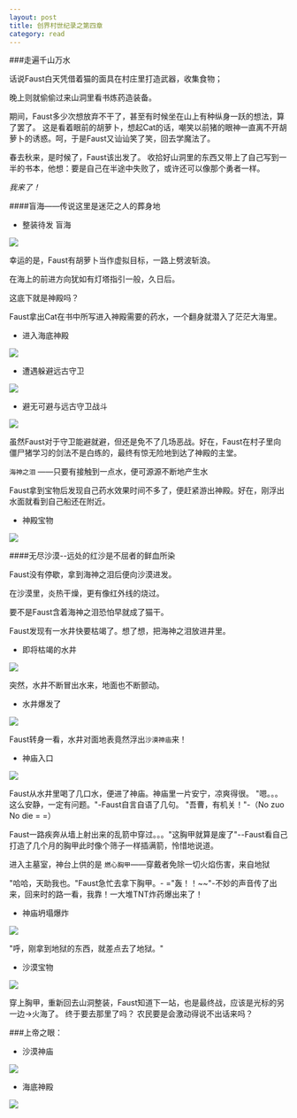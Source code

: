 ```yaml
---
layout: post
title: 创界村世纪录之第四章
category: read
---
```

###走遍千山万水

话说Faust白天凭借着猫的面具在村庄里打造武器，收集食物；

晚上则就偷偷过来山洞里看书炼药造装备。

期间，Faust多少次想放弃不干了，甚至有时候坐在山上有种纵身一跃的想法，算了罢了。
这是看着眼前的胡萝卜，想起Cat的话，嘲笑以前猪的眼神一直离不开胡萝卜的诱惑。呵，于是Faust又讪讪笑了笑，回去学魔法了。

春去秋来，是时候了，Faust该出发了。
收拾好山洞里的东西又带上了自己写到一半的书本，他想：要是自己在半途中失败了，或许还可以像那个勇者一样。

*我来了！*

####盲海——传说这里是迷茫之人的葬身地

- 整装待发 盲海

<img class="cover" src="/images/2014/10/2014-10-0223.jpg" />

幸运的是，Faust有胡萝卜当作虚拟目标，一路上劈波斩浪。

在海上的前进方向犹如有灯塔指引一般，久日后。

这底下就是神殿吗？

Faust拿出Cat在书中所写进入神殿需要的药水，一个翻身就潜入了茫茫大海里。

- 进入海底神殿

<img class="cover" src="/images/2014/10/600px-Water_dungeon_instagram.jpg" />

- 遭遇躲避远古守卫

<img class="cover" src="/images/2014/10/798px-Protrusion_Room.jpg" />

- 避无可避与远古守卫战斗

<img class="cover" src="/images/2014/10/800px-Particle_mobappearance.jpg" />

虽然Faust对于守卫能避就避，但还是免不了几场恶战。好在，Faust在村子里向僵尸猪学习的剑法不是白练的，最终有惊无险地到达了神殿的主堂。

`海神之泪` ——只要有接触到一点水，便可源源不断地产生水

Faust拿到宝物后发现自己药水效果时间不多了，便赶紧游出神殿。好在，刚浮出水面就看到自己船还在附近。
 
- 神殿宝物

<img class="cover" src="/images/2014/10/2014-10-02_20.56.01.jpg" />

####无尽沙漠--远处的红沙是不屈者的鲜血所染

Faust没有停歇，拿到海神之泪后便向沙漠进发。

在沙漠里，炎热干燥，更有像红外线的烧过。

要不是Faust含着海神之泪恐怕早就成了猫干。

Faust发现有一水井快要枯竭了。想了想，把海神之泪放进井里。
- 即将枯竭的水井

<img class="cover" src="/images/2014/10/592px-Desert_well_MC.jpg" />

突然，水井不断冒出水来，地面也不断颤动。

- 水井爆发了

<img class="cover" src="/images/2014/10/800px-Excavated_desert_well.jpg" />

Faust转身一看，水井对面地表竟然浮出`沙漠神庙`来！

- 神庙入口

<img class="cover" src="/images/2014/10/800px-Desert_Temple_Entrance.jpg" />

Faust从水井里喝了几口水，便进了神庙。神庙里一片安宁，凉爽得很。
"嗯。。。这么安静，一定有问题。"-Faust自言自语了几句。
"吾曹，有机关！"-（No zuo No die = =）

Faust一路疾奔从墙上射出来的乱箭中穿过。。。"这胸甲就算是废了"--Faust看自己打造了几个月的胸甲此时像个筛子一样插满箭，怜惜地说道。

进入主墓室，神台上供的是 `燃心胸甲`——穿戴者免除一切火焰伤害，来自地狱

"哈哈，天助我也。"Faust急忙去拿下胸甲。- ="轰！！~~"-不妙的声音传了出来，回来时的路一看，我靠！一大堆TNT炸药爆出来了！

- 神庙坍塌爆炸

<img class="cover" src="/images/2014/10/2014-10-02_21.24.53.jpg" />

"呼，刚拿到地狱的东西，就差点去了地狱。"

- 沙漠宝物

<img class="cover" src="/images/2014/10/2014-10-02_21.26.04.jpg" />

穿上胸甲，重新回去山洞整装，Faust知道下一站，也是最终战，应该是光标的另一边->火海了。
终于要去那里了吗？
农民要是会激动得说不出话来吗？

###上帝之眼：

- 沙漠神庙

<img class="cover" src="/images/2014/10/sd-2012-06-22_18.02.26.jpg" />

- 海底神殿

<img class="cover" src="/images/2014/10/sdOcean_monument.jpg" />

